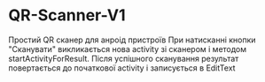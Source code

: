 # QR-Scanner-V1
Простий QR сканер для анроід пристроїв
При натисканні кнопки "Сканувати" викликається нова activity
зі сканером і методом startActivityForResult. 
Після успішного сканування результат повертається
до початкової activity і записується в EditText
